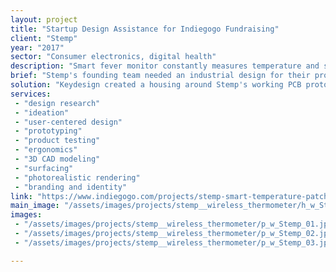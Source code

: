 ```yaml
---
layout: project
title: "Startup Design Assistance for Indiegogo Fundraising"
client: "Stemp"
year: "2017"
sector: "Consumer electronics, digital health"
description: "Smart fever monitor constantly measures temperature and sends smartphone alerts for parents and caregivers."
brief: "Stemp's founding team needed an industrial design for their prototype wireless thermometer, and graphic design for their Indiegogo fundraising campaign."
solution: "Keydesign created a housing around Stemp's working PCB prototype and designed an easy to use peel-and-place adhesive for attachment. As the product neared the Indiegogo launch, we also helped redesign the graphics for the website to give a clear message to the consumer, leading to a successful Indiegogo crowdfunding campaign."
services:
 - "design research"
 - "ideation"
 - "user-centered design"
 - "prototyping"
 - "product testing"
 - "ergonomics"
 - "3D CAD modeling"
 - "surfacing"
 - "photorealistic rendering"
 - "branding and identity"
link: "https://www.indiegogo.com/projects/stemp-smart-temperature-patch#/"
main_image: "/assets/images/projects/stemp__wireless_thermometer/h_w_Stemp.jpg"
images:
 - "/assets/images/projects/stemp__wireless_thermometer/p_w_Stemp_01.jpg"
 - "/assets/images/projects/stemp__wireless_thermometer/p_w_Stemp_02.jpg"
 - "/assets/images/projects/stemp__wireless_thermometer/p_w_Stemp_03.jpg"

---
```

